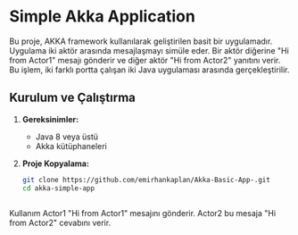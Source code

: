 # Simple Akka Application

Bu proje, AKKA framework kullanılarak geliştirilen basit bir uygulamadır. Uygulama iki aktör arasında mesajlaşmayı simüle eder. Bir aktör diğerine "Hi from Actor1" mesajı gönderir ve diğer aktör "Hi from Actor2" yanıtını verir. Bu işlem, iki farklı portta çalışan iki Java uygulaması arasında gerçekleştirilir.

## Kurulum ve Çalıştırma

1. **Gereksinimler:**
   - Java 8 veya üstü
   - Akka kütüphaneleri

2. **Proje Kopyalama:**
   ```sh
   git clone https://github.com/emirhankaplan/Akka-Basic-App-.git
   cd akka-simple-app
  


Kullanım
Actor1 "Hi from Actor1" mesajını gönderir.
Actor2 bu mesaja "Hi from Actor2" cevabını verir.

